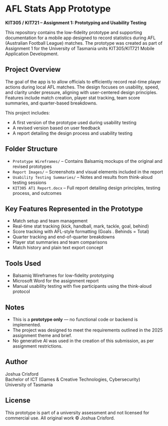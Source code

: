 # AFL Stats App Prototype  
**KIT305 / KIT721 – Assignment 1: Prototyping and Usability Testing**

This repository contains the low-fidelity prototype and supporting documentation for a mobile app designed to record statistics during AFL (Australian Football League) matches. The prototype was created as part of Assignment 1 for the University of Tasmania units KIT305/KIT721 Mobile Application Development.

## Project Overview

The goal of the app is to allow officials to efficiently record real-time player actions during local AFL matches. The design focuses on usability, speed, and clarity under pressure, aligning with user-centered design principles. Features include match creation, player stat tracking, team score summaries, and quarter-based breakdowns.

This project includes:
- A first version of the prototype used during usability testing
- A revised version based on user feedback
- A report detailing the design process and usability testing

## Folder Structure

- `Prototype Wireframes/` – Contains Balsamiq mockups of the original and revised prototypes
- `Report Images/` – Screenshots and visual elements included in the report
- `Usability Testing Summaries/` – Notes and results from think-aloud testing sessions
- `KIT305 AT1 Report.docx` – Full report detailing design principles, testing process, and outcomes

## Key Features Represented in the Prototype

- Match setup and team management
- Real-time stat tracking (kick, handball, mark, tackle, goal, behind)
- Score tracking with AFL-style formatting (Goals . Behinds = Total)
- Quarter tracking and end-of-quarter breakdowns
- Player stat summaries and team comparisons
- Match history and plain text export concept

## Tools Used

- Balsamiq Wireframes for low-fidelity prototyping
- Microsoft Word for the assignment report
- Manual usability testing with five participants using the think-aloud protocol

## Notes

- This is a **prototype only** — no functional code or backend is implemented.
- The project was designed to meet the requirements outlined in the 2025 assignment theme and brief.
- No generative AI was used in the creation of this submission, as per assignment restrictions.

## Author

Joshua Crisford  
Bachelor of ICT (Games & Creative Technologies, Cybersecurity)  
University of Tasmania

## License

This prototype is part of a university assessment and not licensed for commercial use. All original work © Joshua Crisford.

